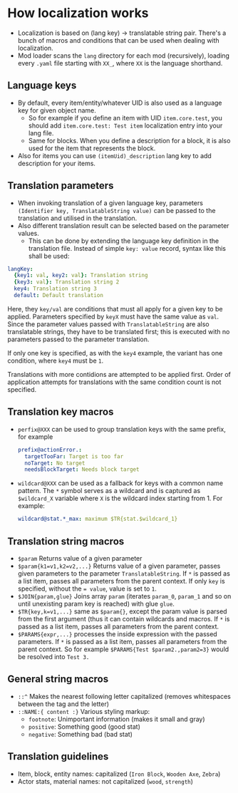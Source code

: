 # How localization works
* Localization is based on (lang key) -> translatable string pair. There's a bunch of macros and conditions that can be used when dealing with localization.
* Mod loader scans the `lang` directory for each mod (recursively), loading every `.yaml` file starting with `XX_`, where `XX` is the language shorthand.

## Language keys
* By default, every item/entity/whatever UID is also used as a language key for given object name.
  * So for example if you define an item with UID `item.core.test`, you should add `item.core.test: Test item` localization entry into your lang file.
  * Same for blocks. When you define a description for a block, it is also used for the item that represents the block.
* Also for items you can use `(itemUid)_description` lang key to add description for your items.

## Translation parameters
* When invoking translation of a given language key, parameters `(Identifier key, TranslatableString value)` can be passed to the translation and utilised in the translation.
* Also different translation result can be selected based on the parameter values.
  * This can be done by extending the language key definition in the translation file. Instead of simple `key: value` record, syntax like this shall be used:

```yaml
langKey:
  {key1: val, key2: val}: Translation string
  {key3: val}: Translation string 2
  key4: Translation string 3
  default: Default translation
```

Here, they `key/val` are conditions that must all apply for a given key to be applied. Parameters specified by `keyX` must have the same value as `val`. Since the parameter values passed with `TranslatableString` are also translatable strings, they have to be translated first; this is executed with no parameters passed to the parameter translation.

If only one key is specified, as with the `key4` example, the variant has one condition, where `key4` must be `1`.

Translations with more contidions are attempted to be applied first. Order of application attempts for translations with the same condition count is not specified.

## Translation key macros

* `perfix@XXX` can be used to group translation keys with the same prefix, for example

  ```YAML
  prefix@actionError.:
    targetTooFar: Target is too far
    noTarget: No target
    needsBlockTarget: Needs block target
  ```

* `wildcard@XXX` can be used as a fallback for keys with a common name pattern. The `*` symbol serves as a wildcard and is captured as `$wildcard_X` variable where `X` is the wildcard index starting from 1. For example:

  ```YAML
  wildcard@stat.*_max: maximum $TR{stat.$wildcard_1}
  ```

## Translation string macros
* `$param` Returns value of a given parameter
* `$param{k1=v1,k2=v2,...}` Returns value of a given parameter, passes given parameters to the parameter `TranslatableString`. If `*` is passed as a list item, passes all parameters from the parent context. If only `key` is specified, without the `= value`, value is set to `1`.
* `$JOIN{param,glue}` Joins array `param` (iterates `param_0`, `param_1` and so on until unexisting param key is reached) with glue `glue`.
* `$TR{key,k=v1,...}` same as `$param{}`, except the param value is parsed from the first argument (thus it can contain wildcards and macros. If `*` is passed as a list item, passes all parameters from the parent context.
* `$PARAMS{expr,...}` processes the inside expression with the passed parameters. If `*` is passed as a list item, passes all parameters from the parent context. So for example `$PARAMS{Test $param2.,param2=3}` would be resolved into `Test 3.`

## General string macros
* `::^` Makes the nearest following letter capitalized (removes whitespaces between the tag and the letter)
* `::NAME:{ content :}` Various styling markup:
  * `footnote`: Unimportant information (makes it small and gray)
  * `positive`: Something good (good stat)
  * `negative`: Something bad (bad stat)

## Translation guidelines
* Item, block, entity names: capitalized (`Iron Block`, `Wooden Axe`, `Zebra`)
* Actor stats, material names: not capitalized (`wood`, `strength`)